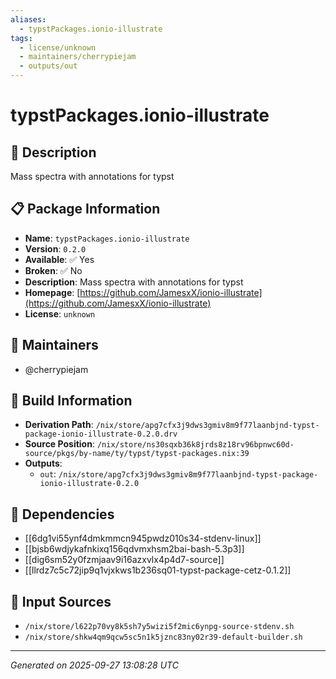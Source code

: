 ```yaml
---
aliases:
  - typstPackages.ionio-illustrate
tags:
  - license/unknown
  - maintainers/cherrypiejam
  - outputs/out
---
```


# typstPackages.ionio-illustrate

## 📝 Description

Mass spectra with annotations for typst

## 📋 Package Information

- **Name**: `typstPackages.ionio-illustrate`
- **Version**: `0.2.0`
- **Available**: ✅ Yes
- **Broken**: ✅ No
- **Description**: Mass spectra with annotations for typst
- **Homepage**: [https://github.com/JamesxX/ionio-illustrate](https://github.com/JamesxX/ionio-illustrate)
- **License**: `unknown`
## 👥 Maintainers

- @cherrypiejam


## 🔧 Build Information

- **Derivation Path**: `/nix/store/apg7cfx3j9dws3gmiv8m9f77laanbjnd-typst-package-ionio-illustrate-0.2.0.drv`
- **Source Position**: `/nix/store/ns30sqxb36k8jrds8z18rv96bpnwc60d-source/pkgs/by-name/ty/typst/typst-packages.nix:39`
- **Outputs**:
  - `out`:  `/nix/store/apg7cfx3j9dws3gmiv8m9f77laanbjnd-typst-package-ionio-illustrate-0.2.0`

## 🔗 Dependencies

- [[6dg1vi55ynf4dmkmmcn945pwdz010s34-stdenv-linux]]
- [[bjsb6wdjykafnkixq156qdvmxhsm2bai-bash-5.3p3]]
- [[dig6sm52y0fzmjaav9i16azxvlx4p4d7-source]]
- [[llrdz7c5c72jip9q1vjxkws1b236sq01-typst-package-cetz-0.1.2]]

## 📁 Input Sources

- `/nix/store/l622p70vy8k5sh7y5wizi5f2mic6ynpg-source-stdenv.sh`
- `/nix/store/shkw4qm9qcw5sc5n1k5jznc83ny02r39-default-builder.sh`

---
*Generated on 2025-09-27 13:08:28 UTC*
